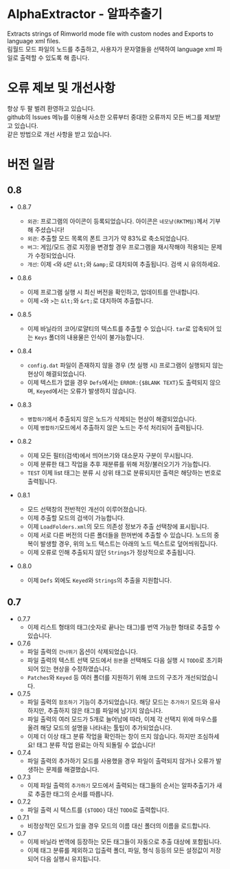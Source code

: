 # AlphaExtractor - 알파추출기
Extracts strings of Rimworld mode file with custom nodes and Exports to language xml files.  
림월드 모드 파일의 노드를 추출하고, 사용자가 문자열들을 선택하여 language xml 파일로 출력할 수 있도록 해 줍니다.

# 오류 제보 및 개선사항
항상 두 팔 벌려 환영하고 있습니다.  
github의 Issues 메뉴를 이용해 사소한 오류부터 중대한 오류까지 모든 버그를 제보받고 있습니다.  
같은 방법으로 개선 사항을 받고 있습니다.  

# 버전 일람
## 0.8
* 0.8.7
  * `외관`: 프로그램의 아이콘이 등록되었습니다. 아이콘은 `네모냥(RKTM팀)`께서 기부해 주셨습니다!
  * `외관`: 추출할 모드 목록의 폰트 크기가 약 83%로 축소되었습니다.
  * `버그`: 게임/모드 경로 지정을 변경할 경우 프로그램을 재시작해야 적용되는 문제가 수정되었습니다.
  * `개선`: 이제 `<`와 `&`만 `&lt;`와 `&amp;`로 대치되여 추출됩니다. 검색 시 유의하세요.


* 0.8.6
  * 이제 프로그램 실행 시 최신 버전을 확인하고, 업데이트를 안내합니다.
  * 이제 `<`와 `>`는 `&lt;`와 `&rt;`로 대치하여 추출합니다.

* 0.8.5
  * 이제 바닐라의 코어/로얄티의 텍스트를 추출할 수 있습니다. `tar`로 압축되어 있는 `Keys` 폴더의 내용물은 인식이 불가능합니다.

* 0.8.4
  * `config.dat` 파일이 존재하지 않을 경우 (첫 실행 시) 프로그램이 실행되지 않는 현상이 해결되었습니다.
  * 이제 텍스트가 없을 경우 `Defs`에서는 `ERROR:{$BLANK TEXT}`도 출력되지 않으며, `Keyed`에서는 오류가 발생하지 않습니다. 

* 0.8.3
  * `병합하기`에서 추출되지 않은 노드가 삭제되는 현상이 해결되었습니다.  
  * 이제 `병합하기`모드에서 추출하지 않은 노드는 주석 처리되어 출력됩니다.

* 0.8.2
  * 이제 모든 필터(검색)에서 띄어쓰기와 대소문자 구분이 무시됩니다.  
  * 이제 분류한 태그 작업을 추후 재분류를 위해 저장/불러오기가 가능합니다.  
  * `TEST` 이제 list 태그는 분류 시 상위 태그로 분류되지만 출력은 해당하는 번호로 출력됩니다.  

* 0.8.1
  * 모드 선택창의 전반적인 개선이 이루어졌습니다.  
  * 이제 추출할 모드의 검색이 가능합니다.  
  * 이제 `LoadFolders.xml`의 모드 의존성 정보가 추출 선택창에 표시됩니다.  
  * 이제 서로 다른 버전의 다른 폴더들을 한꺼번에 추출할 수 있습니다. 노드의 중복이 발생할 경우, 위의 노드 텍스트는 아래의 노드 텍스트로 덮어씌워집니다.  
  * 이제 오류로 인해 추출되지 않던 `Strings`가 정상적으로 추출됩니다.  
  
* 0.8.0
  * 이제 `Defs` 외에도 `Keyed`와 `Strings`의 추출을 지원합니다. 

## 0.7
* 0.7.7
  * 이제 리스트 형태의 태그(숫자로 끝나는 태그)를 번역 가능한 형태로 추출할 수 있습니다. 
* 0.7.6
  * 파일 출력의 `건너뛰기` 옵션이 삭제되었습니다.  
  * 파일 출력의 텍스트 선택 모드에서 `원본`을 선택해도 다음 실행 시 `TODO`로 초기화되어 있는 현상을 수정하였습니다.  
  * `Patches`와 `Keyed` 등 여러 폴더를 지원하기 위해 코드의 구조가 개선되었습니다.  
* 0.7.5
  * 파일 출력의 `참조하기` 기능이 추가되었습니다. 해당 모드는 `추가하기` 모드와 유사하지만, 추출하지 않은 태그를 파일에 남기지 않습니다.  
  * 파일 출력의 여러 모드가 5개로 늘어남에 따라, 이제 각 선택지 위에 마우스를 올려 해당 모드의 설명을 나타내는 툴팁이 추가되었습니다.  
  * 이제 더 이상 태그 분류 작업을 확인하는 창이 뜨지 않습니다. 하지만 조심하세요! 태그 분류 작업 완료는 아직 되돌릴 수 없습니다!  
* 0.7.4
  * 파일 출력의 추가하기 모드를 사용했을 경우 파일이 출력되지 않거나 오류가 발생하는 문제를 해결했습니다.
* 0.7.3
  * 이제 파일 출력의 `추가하기` 모드에서 출력되는 태그들의 순서는 알파추출기가 새로 추출한 태그의 순서를 따릅니다.
* 0.7.2
  * 파일 출력 시 텍스트를 `{$TODO}` 대신 `TODO`로 출력합니다.  
* 0.7.1
  * 비정상적인 모드가 있을 경우 모드의 이름 대신 폴더의 이름을 로드합니다.
* 0.7
  * 이제 바닐라 번역에 등장하는 모든 태그들이 자동으로 추출 대상에 포함됩니다.  
  * 이제 태그 분류를 제외하고 입출력 폴더, 파일, 형식 등등의 모든 설정값이 저장되어 다음 실행시 유지됩니다.  

